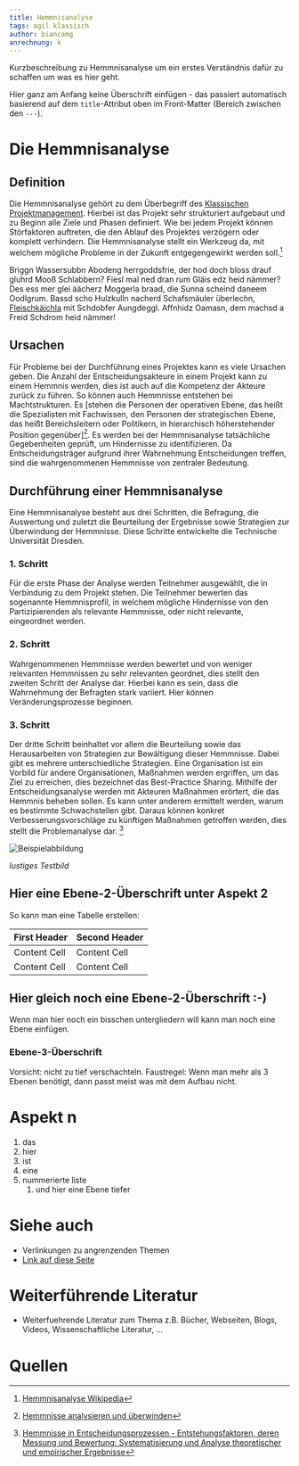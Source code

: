 ```yaml
---
title: Hemmnisanalyse
tags: agil klassisch
author: biancamg
anrechnung: k
---
```


Kurzbeschreibung zu Hemmnisanalyse um ein erstes Verständnis dafür zu schaffen um was es hier geht.

Hier ganz am Anfang keine Überschrift einfügen - das passiert automatisch basierend auf dem `title`-Attribut
oben im Front-Matter (Bereich zwischen den `---`).

# Die Hemmnisanalyse 

## Definition

Die Hemmnisanalyse gehört zu dem Überbegriff des [Klassischen Projektmanagement](https://de.wikipedia.org/wiki/Projektmanagement). 
Hierbei ist das Projekt sehr strukturiert aufgebaut und zu Beginn alle Ziele und Phasen definiert. 
Wie bei jedem Projekt können Störfaktoren auftreten, die den Ablauf des Projektes verzögern oder komplett verhindern. Die Hemmnisanalyse stellt ein Werkzeug da,
mit welchem mögliche Probleme in der Zukunft entgegengewirkt werden soll.[^1]

Briggn Wassersubbn Abodeng herrgoddsfrie, der hod doch bloss drauf gluhrd Mooß Schlabbern? 
Fiesl mal ned dran rum Gläis edz heid nämmer? Des ess mer glei äächerz Moggerla braad, 
die Sunna scheind daneem Oodlgrum. Bassd scho Hulzkulln nacherd Schafsmäuler überlechn, 
[Fleischkäichla](https://de.wiktionary.org/wiki/Frikadelle) mit Schdobfer Aungdeggl. 
Affnhidz Oamasn, dem machsd a Freid Schdrom heid nämmer! 

## Ursachen 
Für Probleme bei der Durchführung eines Projektes kann es viele Ursachen geben. Die Anzahl der Entscheidungsakteure in einem Projekt kann zu einem Hemmnis
werden, dies ist auch auf die Kompetenz der Akteure zurück zu führen. So können auch Hemmnisse entstehen bei Machtstrukturen. Es [stehen die Personen der
operativen Ebene, das heißt die Spezialisten mit Fachwissen, den Personen der strategischen Ebene, das heißt Bereichsleitern oder Politikern, in hierarchisch
höherstehender Position gegenüber][^2]. Es werden bei der Hemmnisanalyse tatsächliche Gegebenheiten geprüft, um Hindernisse zu identifizieren. Da
Entscheidungsträger aufgrund ihrer Wahrnehmung Entscheidungen treffen, sind die wahrgenommenen Hemmnisse von zentraler Bedeutung.


## Durchführung einer Hemmnisanalyse
Eine Hemmnisanalyse besteht aus drei Schritten, die Befragung, die Auswertung und zuletzt die Beurteilung der Ergebnisse sowie Strategien zur Überwindung der
Hemmnisse. Diese Schritte entwickelte die Technische Universität Dresden. 
### 1. Schritt
Für die erste Phase der Analyse werden Teilnehmer ausgewählt, die in Verbindung zu dem
Projekt stehen. Die Teilnehmer bewerten das sogenannte Hemmnisprofil, in welchem mögliche Hindernisse von den Partizipierenden als relevante Hemmnisse, oder
nicht relevante, eingeordnet werden. 
### 2. Schritt
Wahrgenommenen Hemmnisse werden bewertet und von weniger relevanten Hemmnissen zu sehr relevanten geordnet, dies stellt den zweiten Schritt der Analyse dar.
Hierbei kann es sein, dass die Wahrnehmung der Befragten stark variiert. Hier können Veränderungsprozesse beginnen.  
### 3. Schritt
Der dritte Schritt beinhaltet vor allem die Beurteilung sowie das Herausarbeiten von Strategien zur Bewältigung dieser Hemmnisse. Dabei gibt es mehrere
unterschiedliche Strategien. Eine Organisation ist ein Vorbild für andere Organisationen, Maßnahmen werden ergriffen, um das Ziel zu erreichen, dies bezeichnet
das Best-Practice Sharing. Mithilfe der Entscheidungsanalyse werden mit Akteuren Maßnahmen erörtert, die das Hemmnis beheben sollen. Es kann unter anderem
ermittelt werden, warum es bestimmte Schwachstellen gibt. Daraus können konkret Verbesserungsvorschläge zu künftigen Maßnahmen getroffen werden, dies stellt die
Problemanalyse dar. [^3]


![Beispielabbildung](Hemmnisanalyse/test-file.jpg)

*lustiges Testbild*



## Hier eine Ebene-2-Überschrift unter Aspekt 2

So kann man eine Tabelle erstellen:

| First Header  | Second Header |
| ------------- | ------------- |
| Content Cell  | Content Cell  |
| Content Cell  | Content Cell  |

## Hier gleich noch eine Ebene-2-Überschrift :-)

Wenn man hier noch ein bisschen untergliedern will kann man noch eine Ebene einfügen.

### Ebene-3-Überschrift

Vorsicht: nicht zu tief verschachteln. Faustregel: Wenn man mehr als 3 
Ebenen benötigt, dann passt meist was mit dem Aufbau nicht.

# Aspekt n

1. das
2. hier 
4. ist 
4. eine
7. nummerierte liste
   1. und hier eine Ebene tiefer


# Siehe auch

* Verlinkungen zu angrenzenden Themen
* [Link auf diese Seite](Hemmnisanalyse.md)

# Weiterführende Literatur

* Weiterfuehrende Literatur zum Thema z.B. Bücher, Webseiten, Blogs, Videos, Wissenschaftliche Literatur, ...

# Quellen

[^1]: [Hemmnisanalyse Wikipedia](https://de.wikipedia.org/wiki/Hemmnisanalyse)
[^2]: [Hemmnisse analysieren und überwinden](https://www.researchgate.net/publication/319475002_Hemmnisse_analysieren_und_uberwinden)
[^3]: [Hemmnisse in Entscheidungsprozessen - Entstehungsfaktoren, deren Messung und Bewertung: Systematisierung und Analyse theoretischer und empirischer Ergebnisse](https://tu-dresden.de/bu/wirtschaft/bwl/bu/forschung/forschungsprojekte/projekte/hemmnisanalyse)
[^4]: [Advanced Formatting Syntax for GitHub flavored Markdown](https://docs.github.com/en/github/writing-on-github/working-with-advanced-formatting/organizing-information-with-tables)

